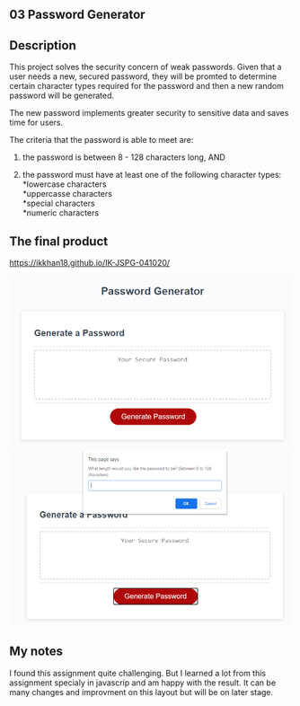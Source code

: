 ## 03 Password Generator

## Description

This project solves the security concern of weak passwords. Given that a user needs a new, secured password, they will be promted to determine certain character types required for the password and then a new random password will be generated.

The new password implements greater security to sensitive data and saves time for users.

The criteria that the password is able to meet are: <br>

1) the password is between 8 - 128 characters long, AND <br>

2) the password must have at least one of the following character types: <br>
    *lowercase characters <br>
    *uppercasse characters <br>
    *special characters <br>
    *numeric characters <br>

## The final product
 
 https://ikkhan18.github.io/IK-JSPG-041020/

<img src="screen-1.PNG" alt="picture of password generator"> <br>
<img src="screen-2.PNG" alt="picture of completed password"> <br>

## My notes

I found this assignment quite challenging. But I learned a lot from this assignment specialy in javascrip and am happy with the result.  It can be many changes and improvment on this layout but will be on later stage.

